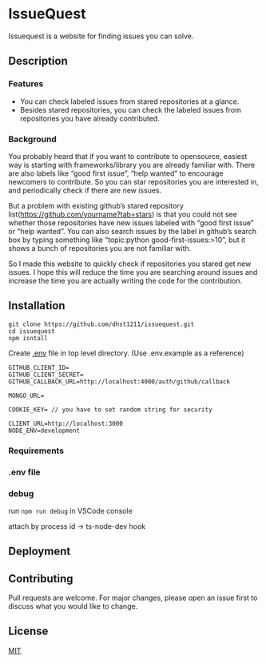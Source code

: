# IssueQuest
Issuequest is a website for finding issues you can solve.

## Description


### Features 

- You can check labeled issues from stared repositories at a glance.
- Besides stared repositories, you can check the labeled issues from repositories you have already contributed.

### Background

You probably heard that if you want to contribute to opensource, easiest way is starting with frameworks/library you are already familiar with. There are also labels like “good first issue”, “help wanted” to encourage newcomers to contribute. So you can star repositories you are interested in, and periodically check if there are new issues. 

But a problem with existing github’s stared repository list(https://github.com/yourname?tab=stars) is that you could not see whether those repositories have new issues labeled with “good first issue” or “help wanted”. You can also search issues by the label in github’s search box by typing something like “topic:python good-first-issues:>10”,  but it shows a bunch of repositories you are not familiar with.

So I made this website to quickly check if repositories you stared get new issues.
I hope this will reduce the time you are searching around issues and increase the time you are actually writing the code for the contribution.


## Installation

```
git clone https://github.com/dhst1211/issuequest.git
cd issuequest
npm isntall
```

Create [.env](https://github.com/motdotla/dotenv#readme) file in top level directory. (Use .env.example as a reference)
```
GITHUB_CLIENT_ID=
GITHUB_CLIENT_SECRET=
GITHUB_CALLBACK_URL=http://localhost:4000/auth/github/callback

MONGO_URL=

COOKIE_KEY= // you have to set random string for security

CLIENT_URL=http://localhost:3000
NODE_ENV=development
```

### Requirements
### .env file

### debug
run `npm run debug` in VSCode console

attach by process id -> ts-node-dev hook

## Deployment

## Contributing
Pull requests are welcome. For major changes, please open an issue first to discuss what you would like to change.

## License
[MIT](https://choosealicense.com/licenses/mit/)



